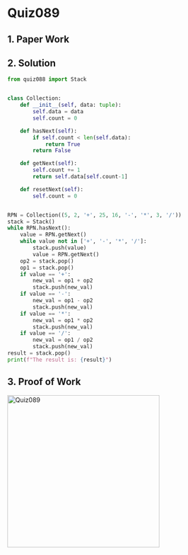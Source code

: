 # Quiz089

## 1. Paper Work

## 2. Solution

```.py
from quiz088 import Stack


class Collection:
    def __init__(self, data: tuple):
        self.data = data
        self.count = 0

    def hasNext(self):
        if self.count < len(self.data):
            return True
        return False

    def getNext(self):
        self.count += 1
        return self.data[self.count-1]

    def resetNext(self):
        self.count = 0


RPN = Collection((5, 2, '+', 25, 16, '-', '*', 3, '/'))
stack = Stack()
while RPN.hasNext():
    value = RPN.getNext()
    while value not in ['+', '-', '*', '/']:
        stack.push(value)
        value = RPN.getNext()
    op2 = stack.pop()
    op1 = stack.pop()
    if value == '+':
        new_val = op1 + op2
        stack.push(new_val)
    if value == '-':
        new_val = op1 - op2
        stack.push(new_val)
    if value == '*':
        new_val = op1 * op2
        stack.push(new_val)
    if value == '/':
        new_val = op1 / op2
        stack.push(new_val)
result = stack.pop()
print(f"The result is: {result}")

```

## 3. Proof of Work
<img width="344" alt="Quiz089" src="https://github.com/user-attachments/assets/89901db6-4767-4f4d-a784-4bb0c06391f6">

